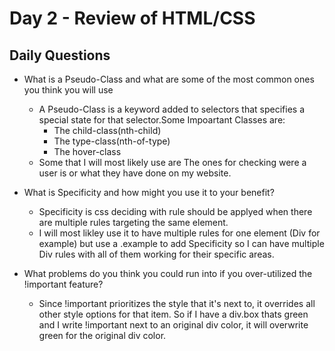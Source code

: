 # Day 2 - Review of HTML/CSS

## Daily Questions

- What is a Pseudo-Class and what are some of the most common ones you think you will use
    - A Pseudo-Class is a keyword added to selectors that specifies a special state for that selector.Some Impoartant Classes are:
        * The child-class(nth-child)
        * The type-class(nth-of-type)
        * The hover-class
    - Some that I will most likely use are The ones for checking were a user is or what they have done on my website.
        
- What is Specificity and how might you use it to your benefit?
    - Specificity is css deciding with rule should be applyed when there are multiple rules targeting the same element.
    - I will most likley use it to have multiple rules for one element (Div for example) but use a .example to add Specificity so I can have multiple Div rules with all of them working for their specific areas.
- What problems do you think you could run into if you over-utilized the !important feature?
    - Since !important prioritizes the style that it's next to, it overrides all other style options for that item. So if I have a div.box thats green and I write !important next to an original div color, it will overwrite green for the original div color.
